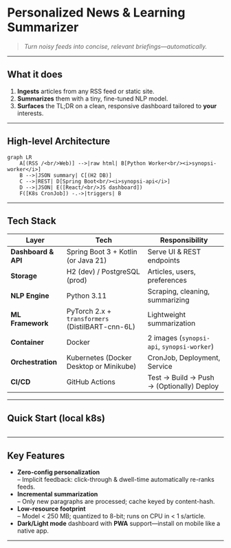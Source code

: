 # Personalized News & Learning Summarizer
> *Turn noisy feeds into concise, relevant briefings—automatically.*

---

## What it does
1. **Ingests** articles from any RSS feed or static site.  
2. **Summarizes** them with a tiny, fine-tuned NLP model.  
3. **Surfaces** the TL;DR on a clean, responsive dashboard tailored to **your** interests.

---

## High-level Architecture
```mermaid
graph LR
    A[(RSS /<br/>Web)] -->|raw html| B[Python Worker<br/><i>synopsi-worker</i>]
    B -->|JSON summary| C[(H2 DB)]
    C -->|REST| D[Spring Boot<br/><i>synopsi-api</i>]
    D -->|JSON| E([React/<br/>JS dashboard])
    F([K8s CronJob]) -.->|triggers| B
```

---

## Tech Stack
| Layer | Tech | Responsibility |
|-------|------|----------------|
| **Dashboard & API** | Spring Boot 3 + Kotlin (or Java 21) | Serve UI & REST endpoints |
| **Storage** | H2 (dev) / PostgreSQL (prod) | Articles, users, preferences |
| **NLP Engine** | Python 3.11 | Scraping, cleaning, summarizing |
| **ML Framework** | PyTorch 2.x + `transformers` (DistilBART-cnn-6L) | Lightweight summarization |
| **Container** | Docker | 2 images (`synopsi-api`, `synopsi-worker`) |
| **Orchestration** | Kubernetes (Docker Desktop or Minikube) | CronJob, Deployment, Service |
| **CI/CD** | GitHub Actions | Test → Build → Push → (Optionally) Deploy |

---

## Quick Start (local k8s)
```bash
```


---


## Key Features
* **Zero-config personalization**  
  – Implicit feedback: click-through & dwell-time automatically re-ranks feeds.
* **Incremental summarization**  
  – Only new paragraphs are processed; cache keyed by content-hash.
* **Low-resource footprint**  
  – Model < 250 MB; quantized to 8-bit; runs on CPU in < 1 s/article.
* **Dark/Light mode** dashboard with **PWA** support—install on mobile like a native app.

---
